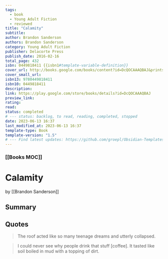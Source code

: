 ```yaml
---
tags:
  - book
  - Young Adult Fiction
  - reviewed
title: "Calamity"
subtitle: 
author: Brandon Sanderson
authors: Brandon Sanderson
category: Young Adult Fiction
publisher: Delacorte Press
publish_date: 2016-02-16
total_page: 432
isbn: 0449818411 {{isbn1#template-variable-definition}}
cover_url: http://books.google.com/books/content?id=DcQOCAAAQBAJ&printsec=frontcover&img=1&zoom=1&edge=curl&source=gbs_api
cover_small_url: 
isbn13: 9780449818411
isbn10: 0449818411
description:
link: https://play.google.com/store/books/details?id=DcQOCAAAQBAJ
preview_link: 
rating:
read:
status: completed
# --- status: backlog, to read, reading, completed, stopped
date: 2023-06-13 16:37
last_modified_at: 2023-06-13 16:37
template-type: Book
template-version: "1.5"
# --- Find latest updates: https://github.com/groepl/Obsidian-Templates
---
```


### [[Books MOC]]

# Calamity

by [[Brandon Sanderson]]

## Summary

<!--The Book in 3 Sentences. No more than a couple paragraphs summarizing this BOOK -->


## Quotes

> The roof acted like so many teenage dreams and utterly collapsed.

> I could never see why people drink that stuff \[coffee\]. It tasted like soil boiled in mud with a topping of dirt.

